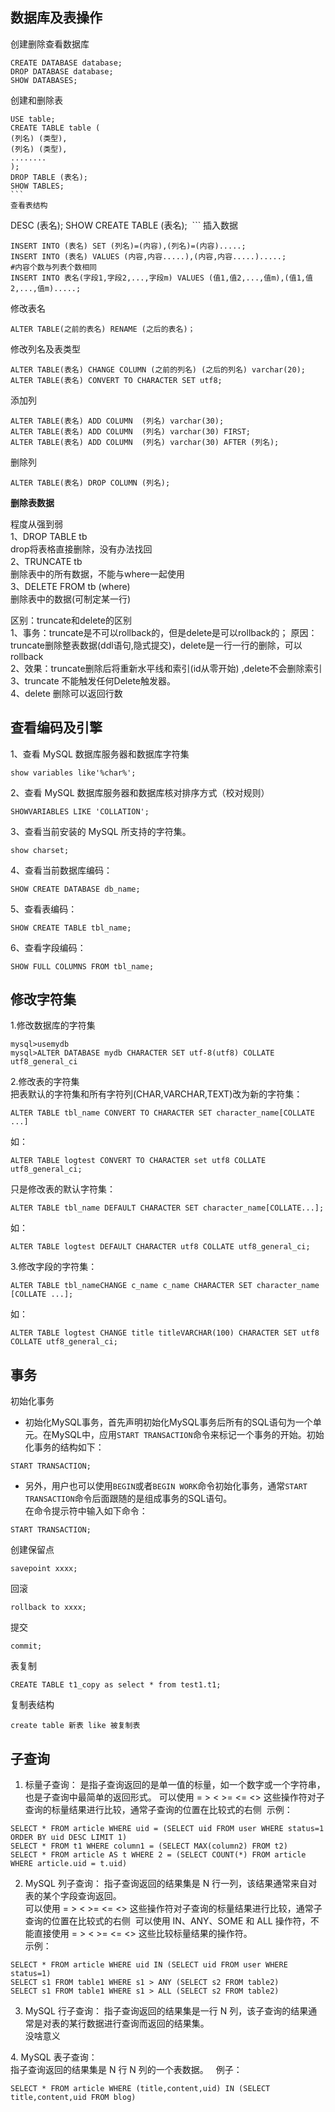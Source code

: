 ## 数据库及表操作

创建删除查看数据库
```
CREATE DATABASE database;
DROP DATABASE database;
SHOW DATABASES;
```
创建和删除表
```
USE table;
CREATE TABLE table (
(列名) (类型),
(列名) (类型),
........
);
DROP TABLE (表名);
SHOW TABLES;
``` 
查看表结构
```
DESC (表名);
SHOW CREATE TABLE (表名);
 ```
插入数据
```
INSERT INTO (表名) SET (列名)=(内容),(列名)=(内容).....;
INSERT INTO (表名) VALUES (内容,内容.....),(内容,内容.....).....;         #内容个数与列表个数相同
INSERT INTO 表名(字段1,字段2,...,字段m) VALUES (值1,值2,...,值m),(值1,值2,...,值m).....;
```
修改表名
```
ALTER TABLE(之前的表名) RENAME (之后的表名)；
```
修改列名及表类型
```
ALTER TABLE(表名) CHANGE COLUMN (之前的列名) (之后的列名) varchar(20);
ALTER TABLE(表名) CONVERT TO CHARACTER SET utf8;
```
添加列
```
ALTER TABLE(表名) ADD COLUMN  (列名) varchar(30);
ALTER TABLE(表名) ADD COLUMN  (列名) varchar(30) FIRST;
ALTER TABLE(表名) ADD COLUMN  (列名) varchar(30) AFTER (列名);
```
删除列
```
ALTER TABLE(表名) DROP COLUMN (列名);
```

**删除表数据**

程度从强到弱  
1、DROP TABLE tb   
	drop将表格直接删除，没有办法找回  
2、TRUNCATE tb  
	删除表中的所有数据，不能与where一起使用  
3、DELETE FROM tb (where)  
	删除表中的数据(可制定某一行)
	
区别：truncate和delete的区别  
1、事务：truncate是不可以rollback的，但是delete是可以rollback的；
   原因：truncate删除整表数据(ddl语句,隐式提交)，delete是一行一行的删除，可以rollback  
2、效果：truncate删除后将重新水平线和索引(id从零开始) ,delete不会删除索引    
3、truncate 不能触发任何Delete触发器。  
4、delete 删除可以返回行数

## 查看编码及引擎

1、查看 MySQL 数据库服务器和数据库字符集
```
show variables like'%char%';
```
2、查看 MySQL 数据库服务器和数据库核对排序方式（校对规则）
```
SHOWVARIABLES LIKE 'COLLATION';
```
3、查看当前安装的 MySQL 所支持的字符集。
```
show charset;
```
4、查看当前数据库编码：
```
SHOW CREATE DATABASE db_name;
```
5、查看表编码：
```
SHOW CREATE TABLE tbl_name;
```
6、查看字段编码：
```
SHOW FULL COLUMNS FROM tbl_name;
```

## 修改字符集
1.修改数据库的字符集
```
mysql>usemydb
mysql>ALTER DATABASE mydb CHARACTER SET utf-8(utf8) COLLATE utf8_general_ci
```
2.修改表的字符集  
把表默认的字符集和所有字符列(CHAR,VARCHAR,TEXT)改为新的字符集：
```
ALTER TABLE tbl_name CONVERT TO CHARACTER SET character_name[COLLATE ...]
```
如：
```
ALTER TABLE logtest CONVERT TO CHARACTER set utf8 COLLATE utf8_general_ci;
```
只是修改表的默认字符集：
```
ALTER TABLE tbl_name DEFAULT CHARACTER SET character_name[COLLATE...];
```
如：
```
ALTER TABLE logtest DEFAULT CHARACTER utf8 COLLATE utf8_general_ci;
```
3.修改字段的字符集：
```
ALTER TABLE tbl_nameCHANGE c_name c_name CHARACTER SET character_name [COLLATE ...];
```
如：  
```
ALTER TABLE logtest CHANGE title titleVARCHAR(100) CHARACTER SET utf8 COLLATE utf8_general_ci;
```

## 事务

初始化事务  
+ 初始化MySQL事务，首先声明初始化MySQL事务后所有的SQL语句为一个单元。在MySQL中，应用``START TRANSACTION``命令来标记一个事务的开始。初始化事务的结构如下：  
```
START TRANSACTION;
``` 
+ 另外，用户也可以使用``BEGIN``或者``BEGIN WORK``命令初始化事务，通常``START TRANSACTION``命令后面跟随的是组成事务的SQL语句。   
在命令提示符中输入如下命令：  
```
START TRANSACTION;
```
创建保留点
```
savepoint xxxx;
```
回滚
```
rollback to xxxx;
```
提交
```
commit;
```

表复制
```
CREATE TABLE t1_copy as select * from test1.t1;
```
复制表结构
```
create table 新表 like 被复制表 
```

## 子查询

1. 标量子查询：
是指子查询返回的是单一值的标量，如一个数字或一个字符串，也是子查询中最简单的返回形式。 可以使用 = > < >= <= <> 这些操作符对子查询的标量结果进行比较，通常子查询的位置在比较式的右侧  
示例：  
```
SELECT * FROM article WHERE uid = (SELECT uid FROM user WHERE status=1 ORDER BY uid DESC LIMIT 1)
SELECT * FROM t1 WHERE column1 = (SELECT MAX(column2) FROM t2)
SELECT * FROM article AS t WHERE 2 = (SELECT COUNT(*) FROM article WHERE article.uid = t.uid)
```

2. MySQL 列子查询：
指子查询返回的结果集是 N 行一列，该结果通常来自对表的某个字段查询返回。   
可以使用 = > < >= <= <> 这些操作符对子查询的标量结果进行比较，通常子查询的位置在比较式的右侧 
可以使用 IN、ANY、SOME 和 ALL 操作符，不能直接使用 = > < >= <= <> 这些比较标量结果的操作符。   
示例：
```
SELECT * FROM article WHERE uid IN (SELECT uid FROM user WHERE status=1)
SELECT s1 FROM table1 WHERE s1 > ANY (SELECT s2 FROM table2)
SELECT s1 FROM table1 WHERE s1 > ALL (SELECT s2 FROM table2)
```

3. MySQL 行子查询：
指子查询返回的结果集是一行 N 列，该子查询的结果通常是对表的某行数据进行查询而返回的结果集。   
没啥意义

4. MySQL 表子查询：  
指子查询返回的结果集是 N 行 N 列的一个表数据。   
例子：
```
SELECT * FROM article WHERE (title,content,uid) IN (SELECT title,content,uid FROM blog)
```